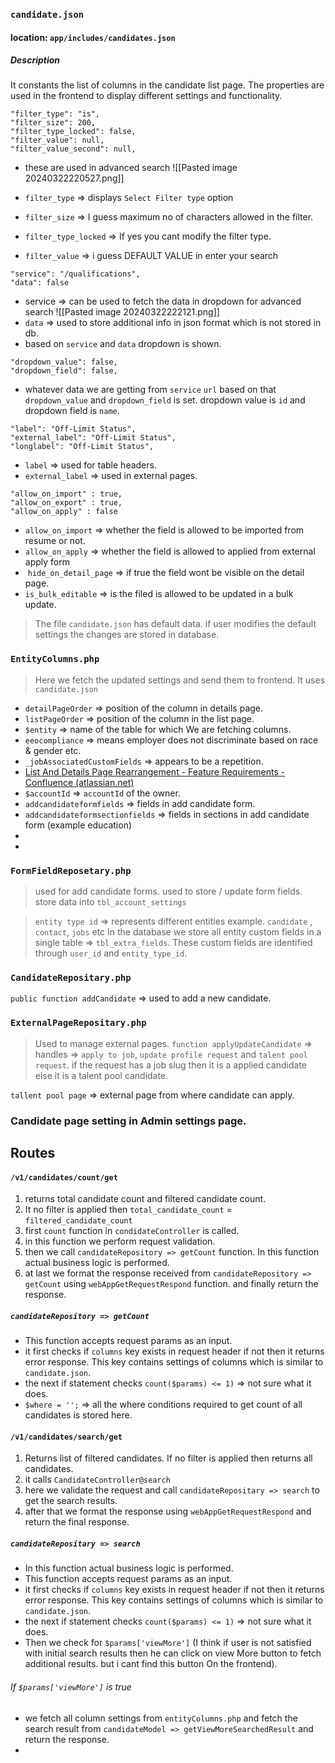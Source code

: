 ### `candidate.json`
#### location: `app/includes/candidates.json`
##### Description
It constants the list of columns in the candidate list page. The properties are used in the frontend to display different settings and functionality.
```
"filter_type": "is",
"filter_size": 200,
"filter_type_locked": false,
"filter_value": null,
"filter_value_second": null,
```
- these are used in advanced search
![[Pasted image 20240322220527.png]]

- `filter_type` => displays `Select Filter type` option
- `filter_size` => I guess maximum no of characters allowed in the filter.
- `filter_type_locked` => If yes you cant modify the filter type.
- `filter_value` => i guess DEFAULT VALUE in enter your search

```
"service": "/qualifications",
"data": false
```
- service => can be used to fetch the data in dropdown for advanced search
![[Pasted image 20240322222121.png]]
- `data` => used to store additional info in json format which is not stored in db.
- based on `service` and `data` dropdown is shown.
```
"dropdown_value": false,
"dropdown_field": false,
```
- whatever data we are getting from `service` `url` based on that `dropdown_value` and `dropdown_field` is set. dropdown value is `id` and dropdown field is `name`.
```
"label": "Off-Limit Status",
"external_label": "Off-Limit Status",
"longlabel": "Off-Limit Status",
```
- `label` => used for table headers.
- `external_label` => used in external pages.

```
"allow_on_import" : true,
"allow_on_export" : true,
"allow_on_apply" : false
```
- `allow_on_import` => whether the field is allowed to be imported from resume or not.
- `allow_on_apply` => whether the field is allowed to applied from external apply form 
-  `hide_on_detail_page` => if true the field wont be visible on the detail page.
- `is_bulk_editable` => is the filed is allowed to be updated in a bulk update.

> The file `candidate.json` has default data. if user modifies the default settings the changes are stored in database.
> 

### `EntityColumns.php`
> Here we fetch the updated settings and send them to frontend. It uses `candidate.json`

- `detailPageOrder` => position of the column in details page.
- `listPageOrder` => position of the column in the list page.
- `$entity` => name of the table for which We are fetching columns.
- `eeocompliance` => means employer does not discriminate based on race & gender etc.
- `_jobAssociatedCustomFields` => appears to be a repetition.
- [List And Details Page Rearrangement - Feature Requirements - Confluence (atlassian.net)](https://rcrm.atlassian.net/wiki/spaces/RC/pages/222626101/List+And+Details+Page+Rearrangement)
- `$accountId` => `accountId` of the owner.
- `addcandidateformfields` => fields in add candidate form.
- `addcandidateformsectionfields` => fields in sections in add candidate form (example education)
- 
- 

### `FormFieldReposetary.php`

> used for add candidate forms. 
> used to store / update form fields.
> store data into `tbl_account_settings`

> `entity type id` => represents different entities example. `candidate` , `contact`, `jobs` etc
> In the database we store all entity custom fields in a single table => `tbl_extra_fields`. These custom fields are identified through `user_id` and `entity_type_id`.

### `CandidateRepositary.php`
`public function addCandidate` => used to add a new candidate.

### `ExternalPageRepositary.php`
> Used to manage external pages.
> `function applyUpdateCandidate` => handles => `apply to job`, `update profile request` and `talent pool request`.
> if the request has a job slug then it is a applied candidate else it is a talent pool candidate.
> 

`tallent pool page` => external page from where candidate can apply.

### Candidate page setting in Admin  settings page.


## Routes
#### `/v1/candidates/count/get`
1. returns total candidate count and filtered candidate count.
2. It no filter is applied then `total_candidate_count` = `filtered_candidate_count`
3. first `count` function in `condidateController` is called.
4. in this function we perform request validation.
5. then we call `candidateRepository => getCount` function. In this function actual business logic is performed.
6. at last we format the response received from `candidateRepository => getCount` using `webAppGetRequestRespond` function. and finally return the response.
##### `candidateRepository => getCount`
- This function accepts request params as an input.
- it first checks if `columns` key exists in request header if not then it returns error response. This key contains settings of columns which is similar to `candidate.json`.
- the next if statement checks `count($params) <= 1)` => not sure what it does.
- `$where = '';` => all the where conditions required to get count  of  all candidates is stored here.


#### `/v1/candidates/search/get`
1. Returns list of filtered candidates. If no filter is applied then returns all candidates.
2. it calls `CandidateController@search`
3. here we validate the request and call `candidateRepositary => search` to get the search results. 
4. after that we format the response using `webAppGetRequestRespond` and return the final response.

##### `candidateRepositary => search`
-  In this function actual business logic is performed.
- This function accepts request params as an input.
- it first checks if `columns` key exists in request header if not then it returns error response. This key contains settings of columns which is similar to `candidate.json`.
- the next if statement checks `count($params) <= 1)` => not sure what it does.
- Then we check for `$params['viewMore']` (I think if user is not satisfied with initial search results then he can click on view More button to fetch additional results. but i cant find this button On the frontend).
###### If `$params['viewMore']` is true
- we fetch all column settings from `entityColumns.php` and fetch the search result from `candidateModel => getViewMoreSearchedResult` and return the response.
- 


